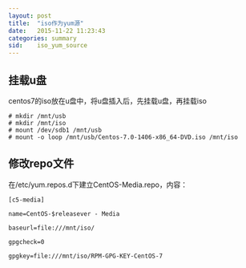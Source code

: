 ```yaml
---
layout: post
title:  "iso作为yum源"
date:   2015-11-22 11:23:43
categories: summary
sid:    iso_yum_source
---
```


## 挂载u盘
centos7的iso放在u盘中，将u盘插入后，先挂载u盘，再挂载iso

	# mkdir /mnt/usb
	# mkdir /mnt/iso
	# mount /dev/sdb1 /mnt/usb
	# mount -o loop /mnt/usb/Centos-7.0-1406-x86_64-DVD.iso /mnt/iso

## 修改repo文件
在/etc/yum.repos.d下建立CentOS-Media.repo，内容：
	
	[c5-media]

	name=CentOS-$releasever - Media

	baseurl=file:///mnt/iso/

	gpgcheck=0

	gpgkey=file:///mnt/iso/RPM-GPG-KEY-CentOS-7
